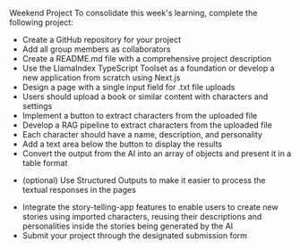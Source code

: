 Weekend Project
To consolidate this week's learning, complete the following project:

* Create a GitHub repository for your project
* Add all group members as collaborators
* Create a README.md file with a comprehensive project description
* Use the LlamaIndex TypeScript Toolset as a foundation or develop a new application from scratch using Next.js
* Design a page with a single input field for .txt file uploads
* Users should upload a book or similar content with characters and settings
* Implement a button to extract characters from the uploaded file
* Develop a RAG pipeline to extract characters from the uploaded file
* Each character should have a name, description, and personality
* Add a text area below the button to display the results
* Convert the output from the AI into an array of objects and present it in a table format
- (optional) Use Structured Outputs to make it easier to process the textual responses in the pages
* Integrate the story-telling-app features to enable users to create new stories using imported characters, reusing their descriptions and personalities inside the stories being generated by the AI
* Submit your project through the designated submission form
